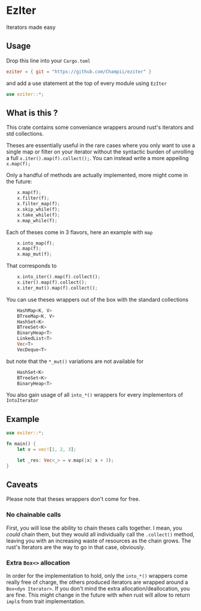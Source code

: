# EzIter
Iterators made easy

## Usage

Drop this line into your `Cargo.toml`

```toml
eziter = { git = "https://github.com/Champii/eziter" }
```

and add a use statement at the top of every module using `EzIter`

```rust
use eziter::*;
```

## What is this ?

This crate contains some conveniance wrappers around rust's iterators and std collections.

Theses are essentially useful in the rare cases where you only want to use a single map or
filter on your iterator without the syntactic burden of unrolling a full `x.iter().map(f).collect();`.
You can instead write a more appeiling `x.map(f);`

Only a handful of methods are actually implemented, more might come in the future:

```rust
    x.map(f);
    x.filter(f);
    x.filter_map(f);
    x.skip_while(f);
    x.take_while(f);
    x.map_while(f);
```


Each of theses come in 3 flavors, here an example with `map`

```rust
    x.into_map(f);
    x.map(f);
    x.map_mut(f);
```

That corresponds to 

```rust
    x.into_iter().map(f).collect();
    x.iter().map(f).collect();
    x.iter_mut().map(f).collect();
```

You can use theses wrappers out of the box with the standard collections

```rust
    HashMap<K, V>
    BTreeMap<K, V>
    HashSet<K>
    BTreeSet<K>
    BinaryHeap<T>
    LinkedList<T>
    Vec<T>
    VecDeque<T>
```

but note that the `*_mut()` variations are not available for 
```rust
    HashSet<K>
    BTreeSet<K>
    BinaryHeap<T>
```

You also gain usage of all `into_*()` wrappers for every implementors of `IntoIterator`

## Example

```rust
use exiter::*;

fn main() {
    let v = vec![1, 2, 3];

    let _res: Vec<_> = v.map(|x| x + 3);
}
```

## Caveats

Please note that theses wrappers don't come for free.

### No chainable calls

First, you will lose the ability to chain theses calls together.
I mean, you *could* chain them, but they would all individually call the `.collect()` method, 
leaving you with an increasing waste of resources as the chain grows.
The rust's Iterators are the way to go in that case, obviously.

### Extra `Box<>` allocation

In order for the implementation to hold, only the `into_*()` wrappers come really free of charge,
the others produced iterators are wrapped around a `Box<dyn Iterator>`. If you don't mind the extra
allocation/deallocation, you are fine.
This might change in the future with when rust will allow to return `impl`s from trait implementation.

